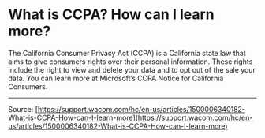 # What is CCPA?  How can I learn more?

The California Consumer Privacy Act (CCPA) is a California state law that aims to give consumers rights over their personal information. These rights include the right to view and delete your data and to opt out of the sale your data. You can learn more at Microsoft’s CCPA Notice for California Consumers.

---
Source: [https://support.wacom.com/hc/en-us/articles/1500006340182-What-is-CCPA-How-can-I-learn-more](https://support.wacom.com/hc/en-us/articles/1500006340182-What-is-CCPA-How-can-I-learn-more)
